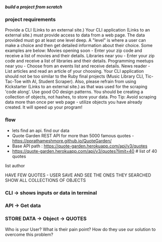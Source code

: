 ##### build a project from scratch 
### project requirements 

Provide a CLI (Links to an external site.)
Your CLI application (Links to an external site.) must provide access to data from a web page.
The data provided must go at least one level deep. A "level" is where a user can make a choice and then get detailed information about their choice. Some examples are below:
Movies opening soon - Enter your zip code and receive a list of movies and their details.
Libraries near you - Enter your zip code and receive a list of libraries and their details.
Programming meetups near you - Choose from an events list and receive details.
News reader - List articles and read an article of your choosing.
Your CLI application should not be too similar to the Ruby final projects (Music Library CLI, Tic-Tac-Toe with AI, Student Scraper). Also, please refrain from using Kickstarter (Links to an external site.) as that was used for the scraping 'code along'.
Use good OO design patterns. You should be creating a collection of objects, not hashes, to store your data. Pro Tip: Avoid scraping data more than once per web page - utilize objects you have already created. It will speed up your program!

### flow 
 - lets find an api. find our data
 - Quote Garden	REST API for more than 5000 famous quotes
 -https://pprathameshmore.github.io/QuoteGarden/
 - Base API path : https://quote-garden.herokuapp.com/api/v3/quotes
 - https://quote-garden.herokuapp.com/api/v3/quotes?limit=40  # list of 40 quotes 

 list author


 HAVE FEW QUOTES - 
 USER SAVE AND SEE THE ONES THEY SEARCHED
SHOW ALL COLLECTIONS OF OBJECTS
   

   ### CLI -> shows inputs or data in terminal
   ### API ->  Get data 
   ### STORE DATA -> Object ->  QUOTES

   Who is your User?
What is their pain point?
How do they use our solution to overcome this problem?